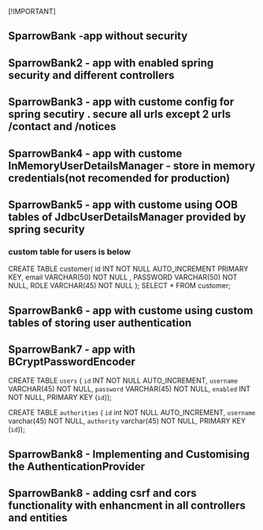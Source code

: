  [!IMPORTANT] </br>
## SparrowBank -app without security	</br>
## SparrowBank2 - app with enabled spring security and different controllers	</br>
## SparrowBank3 - app with custome config for spring secutiry . secure all urls except 2 urls /contact and /notices </br>
## SparrowBank4 - app with custome InMemoryUserDetailsManager - store in memory credentials(not recomended for production) </br>
## SparrowBank5 - app with custome using OOB tables of JdbcUserDetailsManager provided by spring security </br>

### custom table for users is below
 CREATE TABLE customer(
	id INT NOT NULL AUTO_INCREMENT PRIMARY KEY,
    email VARCHAR(50) NOT NULL ,
    PASSWORD VARCHAR(50) NOT NULL,
    ROLE VARCHAR(45) NOT NULL
);
SELECT * FROM customer;
## SparrowBank6 - app with custome using custom tables of storing user authentication</br>
## SparrowBank7 - app with BCryptPasswordEncoder</br>
CREATE TABLE `users` (
`id` INT NOT NULL AUTO_INCREMENT,
`username` VARCHAR(45) NOT NULL,
`password` VARCHAR(45) NOT NULL,
`enabled` INT NOT NULL,
PRIMARY KEY (`id`));

CREATE TABLE `authorities` (
  `id` int NOT NULL AUTO_INCREMENT,
  `username` varchar(45) NOT NULL,
  `authority` varchar(45) NOT NULL,
  PRIMARY KEY (`id`));
## SparrowBank8 - Implementing and Customising the AuthenticationProvider  </br>

## SparrowBank8 - adding csrf and cors functionality with enhancment in all controllers and entities  </br>
